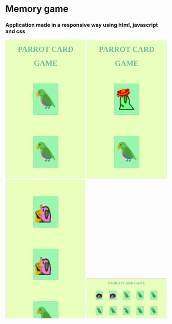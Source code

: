 <h1>Memory game</h1>

<h3>Application made in a responsive way using html, javascript and  css</h3>



<div  float="left">



<img src="./img/cara.png" width="250" />  
<img src="./img/coroa.png" width="250" />

<img src="./img/mat.png" width="250" />


<img src="./img/todas.png" width="250" />





</div>
